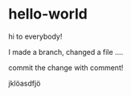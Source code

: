 # hello-world
hi to everybody!

I made a branch, changed a file ....

commit the change with comment!


jklöasdfjö

